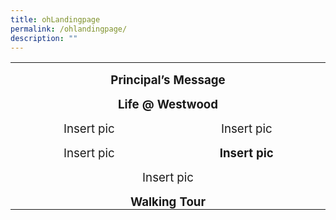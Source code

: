 ```yaml
---
title: ohLandingpage
permalink: /ohlandingpage/
description: ""
---
```

<table class="MsoTable15Plain4" border="0" cellspacing="0" cellpadding="0" style="border-collapse:collapse;mso-yfti-tbllook:1184;mso-padding-alt:0in 5.4pt 0in 5.4pt"><tbody><tr style="mso-yfti-irow:-1;mso-yfti-firstrow:yes;mso-yfti-lastfirstrow:yes"><td width="623" colspan="2" valign="top" style="width:467.5pt;padding:0in 5.4pt 0in 5.4pt"><p class="MsoNormal" align="center" style="margin-bottom:0in;text-align:center;
  line-height:normal;mso-yfti-cnfc:5"><b><span style="font-size:14.0pt">Principal’s Message</span></b></p></td></tr><tr style="mso-yfti-irow:0"><td width="623" colspan="2" valign="top" style="width:467.5pt;padding:0in 5.4pt 0in 5.4pt"><p class="MsoNormal" align="center" style="margin-bottom:0in;text-align:center;
  line-height:normal;mso-yfti-cnfc:68"><b><span style="font-size:14.0pt">Life @ Westwood</span></b></p></td></tr><tr style="mso-yfti-irow:1"><td width="312" valign="top" style="width:233.75pt;padding:0in 5.4pt 0in 5.4pt"><p class="MsoNormal" align="center" style="margin-bottom:0in;text-align:center;
  line-height:normal;mso-yfti-cnfc:4"><span style="font-size:14.0pt">Insert pic</span></p></td><td width="312" valign="top" style="width:233.75pt;padding:0in 5.4pt 0in 5.4pt"><p class="MsoNormal" align="center" style="margin-bottom:0in;text-align:center;
  line-height:normal"><span style="font-size:14.0pt">Insert pic</span></p></td></tr><tr style="mso-yfti-irow:2"><td width="312" valign="top" style="width:233.75pt;padding:0in 5.4pt 0in 5.4pt"><p class="MsoNormal" align="center" style="margin-bottom:0in;text-align:center;
  line-height:normal;mso-yfti-cnfc:68"><span style="font-size:14.0pt">Insert pic</span></p></td><td width="312" valign="top" style="width:233.75pt;padding:0in 5.4pt 0in 5.4pt"><p class="MsoNormal" align="center" style="margin-bottom:0in;text-align:center;
  line-height:normal;mso-yfti-cnfc:64"><b><span style="font-size:14.0pt">Insert pic</span></b><span style="font-size:14.0pt"></span></p></td></tr><tr style="mso-yfti-irow:3"><td width="623" colspan="2" valign="top" style="width:467.5pt;padding:0in 5.4pt 0in 5.4pt"><p class="MsoNormal" align="center" style="margin-bottom:0in;text-align:center;
  line-height:normal;mso-yfti-cnfc:4"><span style="font-size:14.0pt">Insert pic</span></p></td></tr><tr style="mso-yfti-irow:4;mso-yfti-lastrow:yes"><td width="623" colspan="2" valign="top" style="width:467.5pt;padding:0in 5.4pt 0in 5.4pt"><p class="MsoNormal" align="center" style="margin-bottom:0in;text-align:center;
  line-height:normal;mso-yfti-cnfc:68"><b><span style="font-size:14.0pt">Walking Tour</span></b></p></td></tr></tbody></table>